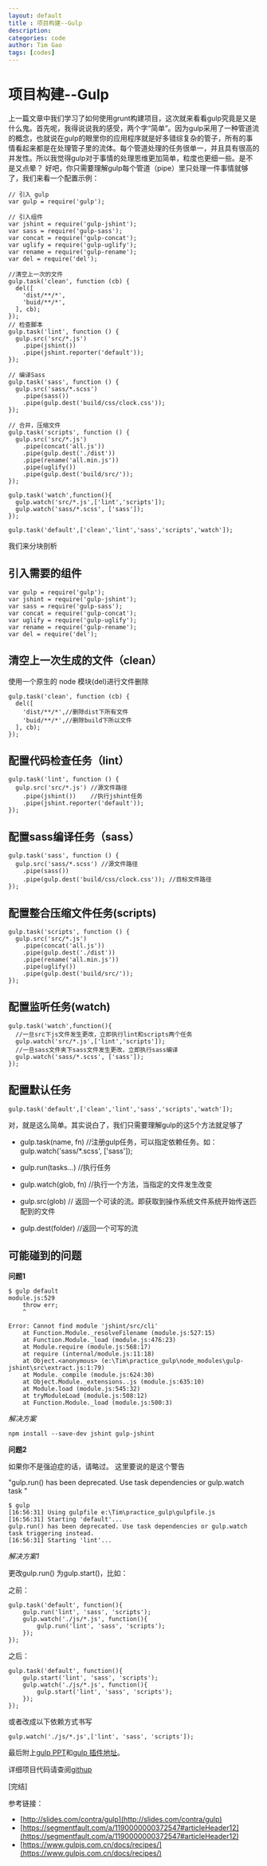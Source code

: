 ```yaml
---
layout: default
title : 项目构建--Gulp
description: 
categories: code
author: Tim Gao
tags: [codes]
---
```


# 项目构建--Gulp

上一篇文章中我们学习了如何使用grunt构建项目，这次就来看看gulp究竟是又是什么鬼。首先呢，我得说说我的感受，两个字“简单”。因为gulp采用了一种管道流的概念，也就说在gulp的眼里你的应用程序就是好多错综复杂的管子，所有的事情看起来都是在处理管子里的流体。每个管道处理的任务很单一，并且具有很高的并发性。所以我觉得gulp对于事情的处理思维更加简单，粒度也更细一些。是不是又点晕？ 好吧，你只需要理解gulp每个管道（pipe）里只处理一件事情就够了，我们来看一个配置示例：

    // 引入 gulp
    var gulp = require('gulp');

    // 引入组件
    var jshint = require('gulp-jshint');
    var sass = require('gulp-sass');
    var concat = require('gulp-concat');
    var uglify = require('gulp-uglify');
    var rename = require('gulp-rename');
    var del = require('del');

    //清空上一次的文件
    gulp.task('clean', function (cb) {
      del([
        'dist/**/*',
        'buid/**/*',
      ], cb);
    });
    // 检查脚本
    gulp.task('lint', function () {
      gulp.src('src/*.js')
        .pipe(jshint())
        .pipe(jshint.reporter('default'));
    });

    // 编译Sass
    gulp.task('sass', function () {
      gulp.src('sass/*.scss')
        .pipe(sass())
        .pipe(gulp.dest('build/css/clock.css'));
    });

    // 合并，压缩文件
    gulp.task('scripts', function () {
      gulp.src('src/*.js')
        .pipe(concat('all.js'))
        .pipe(gulp.dest('./dist'))
        .pipe(rename('all.min.js'))
        .pipe(uglify())
        .pipe(gulp.dest('build/src/'));
    });

    gulp.task('watch',function(){
      gulp.watch('src/*.js',['lint','scripts']);
      gulp.watch('sass/*.scss', ['sass']);
    });

    gulp.task('default',['clean','lint','sass','scripts','watch']);

我们来分块剖析

## 引入需要的组件

    var gulp = require('gulp');
    var jshint = require('gulp-jshint');
    var sass = require('gulp-sass');
    var concat = require('gulp-concat');
    var uglify = require('gulp-uglify');
    var rename = require('gulp-rename');
    var del = require('del');
  

## 清空上一次生成的文件（clean）

使用一个原生的 node 模块(del)进行文件删除

    gulp.task('clean', function (cb) {
      del([
        'dist/**/*',//删除dist下所有文件
        'buid/**/*',//删除build下所以文件
      ], cb);
    });

## 配置代码检查任务（lint）

    gulp.task('lint', function () {
      gulp.src('src/*.js') //源文件路径
        .pipe(jshint())    //执行jshint任务
        .pipe(jshint.reporter('default'));
    });

## 配置sass编译任务（sass）

    gulp.task('sass', function () {
      gulp.src('sass/*.scss') //源文件路径
        .pipe(sass())
        .pipe(gulp.dest('build/css/clock.css')); //目标文件路径
    });

## 配置整合压缩文件任务(scripts)

    gulp.task('scripts', function () {
      gulp.src('src/*.js')
        .pipe(concat('all.js'))
        .pipe(gulp.dest('./dist'))
        .pipe(rename('all.min.js'))
        .pipe(uglify())
        .pipe(gulp.dest('build/src/'));
    });

## 配置监听任务(watch)

    gulp.task('watch',function(){
      //一旦src下js文件发生更改，立即执行lint和scripts两个任务
      gulp.watch('src/*.js',['lint','scripts']);
      //一旦sass文件夹下sass文件发生更改，立即执行sass编译
      gulp.watch('sass/*.scss', ['sass']);
    });

## 配置默认任务

    gulp.task('default',['clean','lint','sass','scripts','watch']);

对，就是这么简单。其实说白了，我们只需要理解gulp的这5个方法就足够了

+ gulp.task(name, fn) //注册gulp任务，可以指定依赖任务。如：
gulp.watch('sass/*.scss', ['sass']);

+ gulp.run(tasks...) //执行任务

+ gulp.watch(glob, fn) //执行一个方法，当指定的文件发生改变

+ gulp.src(glob) // 返回一个可读的流。即获取到操作系统文件系统开始传送匹配到的文件

+ gulp.dest(folder) //返回一个可写的流

## 可能碰到的问题

**问题1**

    $ gulp default
    module.js:529
        throw err;
        ^

    Error: Cannot find module 'jshint/src/cli'
        at Function.Module._resolveFilename (module.js:527:15)
        at Function.Module._load (module.js:476:23)
        at Module.require (module.js:568:17)
        at require (internal/module.js:11:18)
        at Object.<anonymous> (e:\Tim\practice_gulp\node_modules\gulp-jshint\src\extract.js:1:79)
        at Module._compile (module.js:624:30)
        at Object.Module._extensions..js (module.js:635:10)
        at Module.load (module.js:545:32)
        at tryModuleLoad (module.js:508:12)
        at Function.Module._load (module.js:500:3)

*解决方案*

    npm install --save-dev jshint gulp-jshint


**问题2**

如果你不是强迫症的话，请略过。 这里要说的是这个警告 

"gulp.run() has been deprecated. Use task dependencies or gulp.watch task "

    $ gulp
    [16:56:31] Using gulpfile e:\Tim\practice_gulp\gulpfile.js
    [16:56:31] Starting 'default'...
    gulp.run() has been deprecated. Use task dependencies or gulp.watch task triggering instead.
    [16:56:31] Starting 'lint'...

*解决方案1*

更改gulp.run() 为gulp.start()，比如：

之前：

    gulp.task('default', function(){
        gulp.run('lint', 'sass', 'scripts');
        gulp.watch('./js/*.js', function(){
            gulp.run('lint', 'sass', 'scripts');
        });
    });

之后：

    gulp.task('default', function(){
        gulp.start('lint', 'sass', 'scripts');
        gulp.watch('./js/*.js', function(){
            gulp.start('lint', 'sass', 'scripts');
        });
    });
  
  或者改成以下依赖方式书写

    gulp.watch('./js/*.js',['lint', 'sass', 'scripts']);


最后附上[gulp PPT](http://slides.com/contra/gulp)和[gulp 插件地址](https://gulpjs.com/plugins/)。 

详细项目代码请查阅[githup](https://github.com/tim-gao/gulp-setup-project)

[完结]

参考链接：

* [http://slides.com/contra/gulp](http://slides.com/contra/gulp)
* [https://segmentfault.com/a/1190000000372547#articleHeader12](https://segmentfault.com/a/1190000000372547#articleHeader12)
* [https://www.gulpjs.com.cn/docs/recipes/](https://www.gulpjs.com.cn/docs/recipes/)